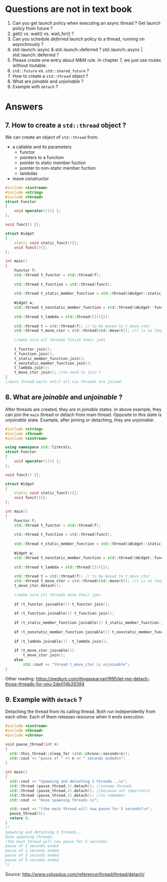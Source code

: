 # Questions are not in text book
1. Can you get launch policy when executing an async thread ? Get launch policy from future ?
2. get() vs. wait() vs. wait_for() ?
3. Can you schedule *deferred* launch policy to a thread, running on asynchrously ?
4. std::launch::async & std::launch::deferred ? std::launch::async | std::launch::deferred ?
5. Please create one entry about M&M rule. In chapter 7, we just use mutex without mutable.
6. `std::future` vs. `std::shared_future` ?
7. How to create a `std::thread` object ?
8. What are *joinable* and *unjoinable* ?
9. Example with `detach` ?

# Answers
## 7. How to create a `std::thread` object ?
We can create an object of `std::thread` from:
* a callable and its parameters
  * functor
  * pointers to a function
  * pointer to static member fuction
  * pointer to non-static member fuction
  * lambdas
* move constructor
```c++
#include <iostream>
#include <string>
#include <thread>
struct Functor
{
    void operator()(){ };        
};

void funct() {};

struct Widget
{
    static void static_funct(){};
    void funct(){};
};

int main()
{
    Functor f;
    std::thread t_functor = std::thread(f);
    
    std::thread t_function = std::thread(funct);    
    
    std::thread t_static_member_function = std::thread(&Widget::static_funct); //no need instantiated object   
    
    Widget w;
    std::thread t_nonstatic_member_function = std::thread(&Widget::funct, &w); //runs Widget::funct() on object w
    
    std::thread t_lambda = std::thread([](){});
    
    std::thread t = std::thread(f); // to be moved to t_move_ctor
    std::thread t_move_ctor = std::thread(std::move(t)); //t is no longer a thread
    
    //make sure all threads finish their jobs
    
    t_functor.join(); 
    t_function.join(); 
    t_static_member_function.join();    
    t_nonstatic_member_function.join();
    t_lambda.join();
    t_move_ctor.join(); //no need to join t
}
//main thread waits until all six threads are joined.
```
## 8. What are *joinable* and *unjoinable* ?
After threads are created, they are in *joinable* states. In above example, they can join the `main` thread or detach from main thread.
Opposite to this state is *unjoinable* state. Example, after joining or detaching, they are *unjoinable*.

```c++
#include <string>
#include <thread>
#include <iostream>

using namespace std::literals;
struct Functor
{
    void operator()(){ };        
};

void funct() {};

struct Widget
{
    static void static_funct(){};
    void funct(){};
};

int main()
{
    Functor f;
    std::thread t_functor = std::thread(f);
    
    std::thread t_function = std::thread(funct);    
    
    std::thread t_static_member_function = std::thread(&Widget::static_funct); //no need any instantiated object   
    
    Widget w;
    std::thread t_nonstatic_member_function = std::thread(&Widget::funct, &w); //runs Widget::funct() on object w
    
    std::thread t_lambda = std::thread([](){});
    
    std::thread t = std::thread(f); // to be moved to t_move_ctor
    std::thread t_move_ctor = std::thread(std::move(t)); //t is no longer a thread
    t_move_ctor.detach();
    
    //make sure all threads done their jobs
    
    if (t_functor.joinable()) t_functor.join(); 
    
    if (t_function.joinable()) t_function.join(); 
    
    if (t_static_member_function.joinable()) t_static_member_function.join();  
    
    if (t_nonstatic_member_function.joinable()) t_nonstatic_member_function.join();
        
    if (t_lambda.joinable())  t_lambda.join();
        
    if (t_move_ctor.joinable())
        t_move_ctor.join(); 
    else
        std::cout << "thread t_move_ctor is unjoinable";
}
```
Other reading: https://medium.com/@vgasparyan1995/let-me-detach-those-threads-for-you-2de014b26394

## 9. Example with `detach` ?
Detaching the thread from its calling thread. Both run independently from each other. Each of them releases resource when it ends execution. 

```c++
#include <iostream>       
#include <thread>         
#include <chrono>        

void pause_thread(int n) 
{
  std::this_thread::sleep_for (std::chrono::seconds(n));
  std::cout << "pause of " << n << " seconds ended\n";
}
 
int main() 
{
  std::cout << "Spawning and detaching 3 threads...\n";
  std::thread (pause_thread,1).detach(); //noname threads
  std::thread (pause_thread,2).detach(); //because not importatin
  std::thread (pause_thread,3).detach(); //to remember
  std::cout << "Done spawning threads.\n";

  std::cout << "(the main thread will now pause for 5 seconds)\n";
  pause_thread(5);
  return 0;
}
/*
Spawning and detaching 3 threads...
Done spawning threads.
(the main thread will now pause for 5 seconds)
pause of 1 seconds ended
pause of 2 seconds ended
pause of 3 seconds ended
pause of 5 seconds ended
*/
```
Source: http://www.cplusplus.com/reference/thread/thread/detach/
